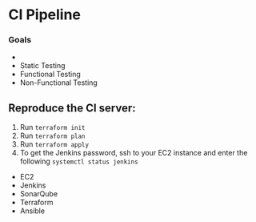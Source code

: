 # CI Pipeline

### Goals
- 
- Static Testing
- Functional Testing
- Non-Functional Testing

## Reproduce the CI server: 
1. Run `terraform init`
2. Run `terraform plan`
3. Run `terraform apply`
4. To get the Jenkins password, ssh to your EC2 instance and enter the following `systemctl status jenkins` 


- EC2
- Jenkins
- SonarQube
- Terraform 
- Ansible 